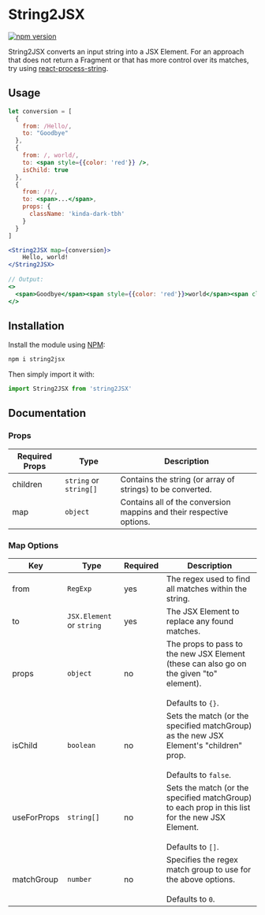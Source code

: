 # String2JSX
[![npm version](https://badge.fury.io/js/string2jsx.svg)](https://badge.fury.io/js/string2jsx)

String2JSX converts an input string into a JSX Element. For an approach that does not return a Fragment or that has more control over its matches, try using [react-process-string](https://github.com/EfogDev/react-process-string).



## Usage
```jsx
let conversion = [
  {
    from: /Hello/,
    to: "Goodbye"
  },
  {
    from: /, world/,
    to: <span style={{color: 'red'}} />,
    isChild: true
  },
  {
    from: /!/,
    to: <span>...</span>,
    props: {
      className: 'kinda-dark-tbh'
    }
  }
]

<String2JSX map={conversion}>
    Hello, world!
</String2JSX>
  
// Output: 
<>
  <span>Goodbye</span><span style={{color: 'red'}}>world</span><span className={'kinda-dark-tbh'}>...</span>
</>
```



## Installation

Install the module using [NPM](https://www.npmjs.com/get-npm):

```bash
npm i string2jsx
```

Then simply import it with:

```javascript
import String2JSX from 'string2JSX'
```



## Documentation

### Props

| Required Props | Type                | Description                                                  |
| -------------- | ------------------- | ------------------------------------------------------------ |
| children       | `string` or `string[]` | Contains the string (or array of strings) to be converted.   |
| map            | `object`            | Contains all of the conversion mappins and their respective options. |

### Map Options

| Key         | Type                   | Required | Description                                                  |
| ----------- | ---------------------- | -------- | ------------------------------------------------------------ |
| from        | `RegExp`               | yes      | The regex used to find all matches within the string.        |
| to          | `JSX.Element` or `string` | yes      | The JSX Element to replace any found matches.                |
| props       | `object`               | no       | The props to pass to the new JSX Element (these can also go on the given "to" element). <br /><br />Defaults to `{}`. |
| isChild     | `boolean`              | no       | Sets the match (or the specified matchGroup) as the new JSX Element's "children" prop.<br /><br />Defaults to `false`. |
| useForProps | `string[]`             | no       | Sets the match (or the specified matchGroup) to each  prop in this list for the new JSX Element.<br /><br />Defaults to `[]`. |
| matchGroup  | `number`               | no       | Specifies the regex match group to use for the above options.<br /><br />Defaults to `0`. |

